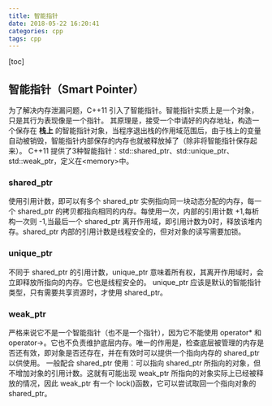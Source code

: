 ```yaml
---
title: 智能指针
date: 2018-05-22 16:20:41
categories: cpp
tags: cpp
---
```

[toc]
## 智能指针（Smart Pointer）
为了解决内存泄漏问题，C++11 引入了智能指针。智能指针实质上是一个对象，只是其行为表现像是一个指针。
其原理是，接受一个申请好的内存地址，构造一个保存在 **栈上** 的智能指针对象，当程序退出栈的作用域范围后，由于栈上的变量自动被销毁，智能指针内部保存的内存也就被释放掉了（除非将智能指针保存起来）。
C++11 提供了3种智能指针：std::shared_ptr、std::unique_ptr、std::weak_ptr，定义在<memory\>中。

### shared_ptr
使用引用计数，即可以有多个 shared_ptr 实例指向同一块动态分配的内存，每一个 shared_ptr 的拷贝都指向相同的内存。每使用一次，内部的引用计数 +1,每析构一次则 -1,当最后一个 shared_ptr 离开作用域，即引用计数为0时，释放该堆内存。shared_ptr 内部的引用计数是线程安全的，但对对象的读写需要加锁。

### unique_ptr
不同于 shared_ptr 的引用计数，unique_ptr 意味着所有权，其离开作用域时，会立即释放所指向的内存。它也是线程安全的。
unique_ptr 应该是默认的智能指针类型，只有需要共享资源时，才使用 shared_ptr。

### weak_ptr
严格来说它不是一个智能指针（也不是一个指针），因为它不能使用 operator* 和 operator->。它也不负责维护底层内存。唯一的作用是，检查底层被管理的内存是否还有效，即对象是否还存在，并在有效时可以提供一个指向内存的 shared_ptr 以供使用。
一般配合 shared_ptr 使用：可以指向 shared_ptr 所指向的对象，但不增加对象的引用计数。这就有可能出现 weak_ptr 所指向的对象实际上已经被释放的情况，因此 weak_ptr 有一个 lock()函数，它可以尝试取回一个指向对象的 shared_ptr。
